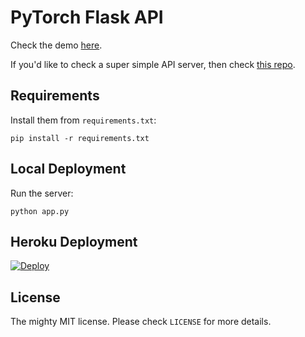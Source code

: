 # PyTorch Flask API


Check the demo [here](https://pytorch-imagenet.herokuapp.com/).

If you'd like to check a super simple API server, then check [this repo](https://github.com/avinassh/pytorch-flask-api).


## Requirements

Install them from `requirements.txt`:

    pip install -r requirements.txt


## Local Deployment

Run the server:

    python app.py


## Heroku Deployment

[![Deploy](https://www.herokucdn.com/deploy/button.svg)](https://heroku.com/deploy?template=https://github.com/avinassh/pytorch-flask-api-heroku)


## License

The mighty MIT license. Please check `LICENSE` for more details.
